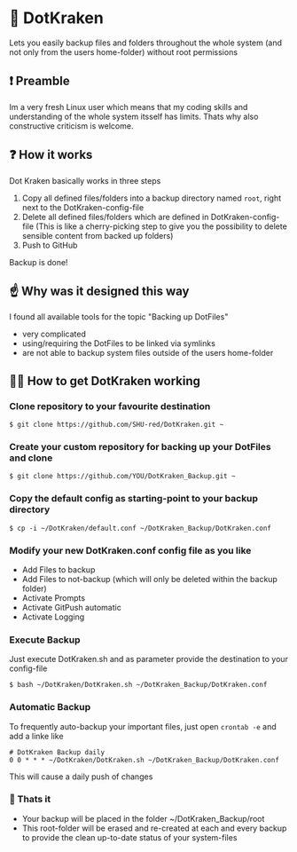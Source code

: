 # 🦑 DotKraken
Lets you easily backup files and folders throughout the whole system (and not only from the users home-folder) without root permissions

## ❗ Preamble
Im a very fresh Linux user which means that my coding skills and understanding of the whole system itsself has limits.
Thats why also constructive criticism is welcome.

## ❓ How it works 
Dot Kraken basically works in three steps
1. Copy all defined files/folders into a backup directory named `root`, right next to the DotKraken-config-file
2. Delete all defined files/folders which are defined in DotKraken-config-file (This is like a cherry-picking step to give you the possibility to delete sensible content from backed up folders)
3. Push to GitHub

Backup is done!

## ☝️ Why was it designed this way
I found all available tools for the topic "Backing up DotFiles"
- very complicated
- using/requiring the DotFiles to be linked via symlinks
- are not able to backup system files outside of the users home-folder

## 👷‍♂️ How to get DotKraken working

### Clone repository to your favourite destination
````
$ git clone https://github.com/SHU-red/DotKraken.git ~
````
### Create your custom repository for backing up your DotFiles and clone
````
$ git clone https://github.com/YOU/DotKraken_Backup.git ~
````
### Copy the default config as starting-point to your backup directory
````
$ cp -i ~/DotKraken/default.conf ~/DotKraken_Backup/DotKraken.conf
````
### Modify your new DotKraken.conf config file as you like
- Add Files to backup
- Add Files to not-backup (which will only be deleted within the backup folder)
- Activate Prompts
- Activate GitPush automatic
- Activate Logging
### Execute Backup
Just execute DotKraken.sh and as parameter provide the destination to your config-file
````
$ bash ~/DotKraken/DotKraken.sh ~/DotKraken_Backup/DotKraken.conf
````
### Automatic Backup
To frequently auto-backup your important files, just open `crontab -e` and add a linke like
```
# DotKraken Backup daily
0 0 * * * ~/DotKraken/DotKraken.sh ~/DotKraken_Backup/DotKraken.conf
```
This will cause a daily push of changes
### 🤯 Thats it
- Your backup will be placed in the folder ~/DotKraken_Backup/root
- This root-folder will be erased and re-created at each and every backup to provide the clean up-to-date status of your system-files
